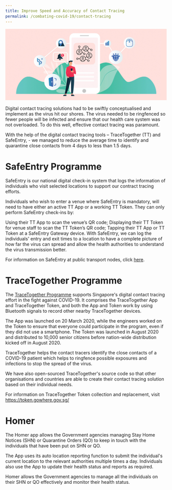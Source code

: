 ```yaml
---
title: Improve Speed and Accuracy of Contact Tracing
permalink: /combating-covid-19/contact-tracing
---
```


![Alt text for image on Isomer site](/images/covid-19/Covid-Contact-Tracing.jpg)

Digital contact tracing solutions had to be swiftly conceptualised and implement as the virus hit our shores. The virus needed to be ringfenced so fewer people will be infected and ensure that our health care system was not overloaded. To do this well, effective contact tracing was paramount.

With the help of the digital contact tracing tools – TraceTogether (TT) and SafeEntry, - we managed to reduce the average time to identify and quarantine close contacts from 4 days to less than 1.5 days.

# SafeEntry Programme

SafeEntry is our national digital check-in system that logs the information of individuals who visit selected locations to support our contract tracing efforts.

Individuals who wish to enter a venue where SafeEntry is mandatory, will need to have either an active TT App or a working TT Token. They can only perform SafeEntry check-ins by:

Using their TT App to scan the venue’s QR code;
Displaying their TT Token for venue staff to scan the TT Token’s QR code;
Tapping their TT App or TT Token at a SafeEntry Gateway device.
With SafeEntry, we can log the individuals' entry and exit times to a location to have a complete picture of how far the virus can spread and allow the health authorities to understand the virus transmission better.

For information on SafeEntry at public transport nodes, click [here](/combating-covid-19/safeentrytransportnodes).

# TraceTogether Programme

The [TraceTogether Programme](https://tracetogether.gov.sg) supports Singapore's digital contact tracing effort in the fight against COVID-19. It comprises the TraceTogether App and TraceTogether Token, and both the App and Token work by using Bluetooth signals to record other nearby TraceTogether devices.

The App was launched on 20 March 2020, while the engineers worked on the Token to ensure that everyone could participate in the program, even if they did not use a smartphone. The Token was launched in August 2020 and distributed to 10,000 senior citizens before nation-wide distribution kicked off in August 2020.

TraceTogether helps the contact tracers identify the close contacts of a COVID-19 patient which helps to ringfence possible exposures and infections to stop the spread of the virus.

We have also open-sourced TraceTogether's source code so that other organisations and countries are able to create their contact tracing solution based on their individual needs.

For information on TraceTogether Token collection and replacement, visit https://token.gowhere.gov.sg/

# Homer

The Homer app allows the Government agencies managing Stay Home Notices (SHN) or Quarantine Orders (QO) to keep in touch with the individuals that have been put on SHN or QO.

The App uses its auto location reporting function to submit the individual's current location to the relevant authorities multiple times a day. Individuals also use the App to update their health status and reports as required.

Homer allows the Government agencies to manage all the individuals on their SHN or QO effectively and monitor their health status.